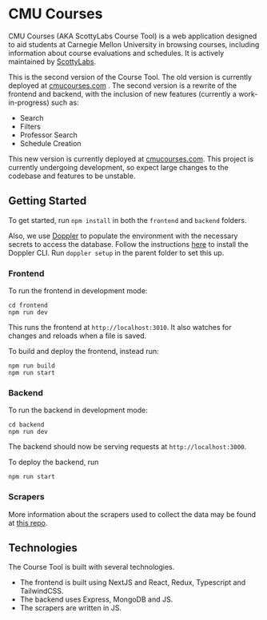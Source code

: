 # CMU Courses

CMU Courses (AKA ScottyLabs Course Tool) is a web application designed to aid students at Carnegie Mellon University in
browsing courses, including information about course evaluations and schedules. It is actively maintained
by [ScottyLabs](https://scottylabs.org).

This is the second version of the Course Tool. The old version is currently deployed at [cmucourses.com](cmucourses.com)
. The second version is a rewrite of the frontend and backend, with the inclusion of new features (currently a
work-in-progress) such as:

- Search
- Filters
- Professor Search
- Schedule Creation

This new version is currently deployed at [cmucourses.com](https://cmucourses.com). This project is currently undergoing
development, so expect large changes to the codebase and features to be unstable.

## Getting Started

To get started, run `npm install` in both the `frontend` and `backend` folders.

Also, we use [Doppler](https://www.doppler.com) to populate the environment with the necessary secrets to access the
database. Follow the instructions [here](https://docs.doppler.com/docs/install-cli) to install the Doppler CLI.
Run `doppler setup` in the parent folder to set this up.

### Frontend

To run the frontend in development mode:

```shell
cd frontend
npm run dev
```

This runs the frontend at `http://localhost:3010`. It also watches for changes and reloads when a file is saved.

To build and deploy the frontend, instead run:

```shell
npm run build
npm run start
```

### Backend

To run the backend in development mode:

```shell
cd backend
npm run dev
```

The backend should now be serving requests at `http://localhost:3000`.

To deploy the backend, run

```shell
npm run start
```

### Scrapers

More information about the scrapers used to collect the data may be found
at [this repo](https://github.com/ScottyLabs/course-scraper/).

## Technologies

The Course Tool is built with several technologies.

- The frontend is built using NextJS and React, Redux, Typescript and TailwindCSS.
- The backend uses Express, MongoDB and JS.
- The scrapers are written in JS.